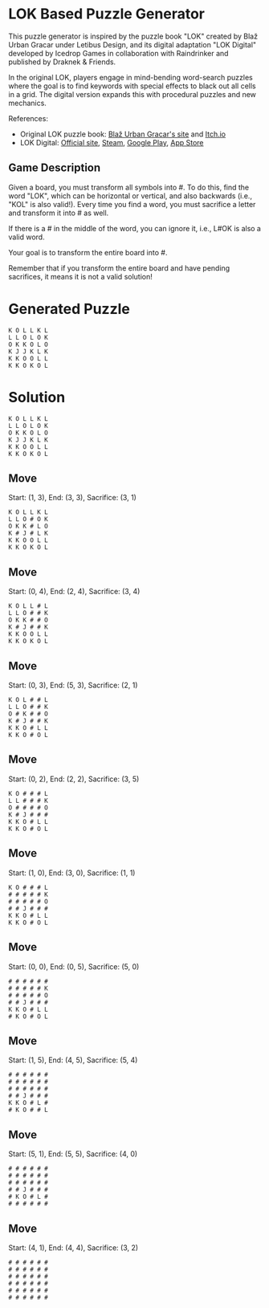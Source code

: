 # LOK Based Puzzle Generator

This puzzle generator is inspired by the puzzle book "LOK" created by Blaž Urban Gracar under Letibus Design, and its digital adaptation "LOK Digital" developed by Icedrop Games in collaboration with Raindrinker and published by Draknek & Friends.

In the original LOK, players engage in mind-bending word-search puzzles where the goal is to find keywords with special effects to black out all cells in a grid. The digital version expands this with procedural puzzles and new mechanics.

References:
- Original LOK puzzle book: [Blaž Urban Gracar's site](https://www.blazgracar.com/lok) and [Itch.io](https://letibus.itch.io/lok)
- LOK Digital: [Official site](https://lok-digital.com/), [Steam](https://store.steampowered.com/app/2207440/LOK_Digital/), [Google Play](https://play.google.com/store/apps/details?id=com.IcedropGames.LOK), [App Store](https://apps.apple.com/us/app/lok-digital/id6476513210)

## Game Description

Given a board, you must transform all symbols into #. To do this, find the word "LOK", which can be horizontal or vertical, and also backwards (i.e., "KOL" is also valid!). Every time you find a word, you must sacrifice a letter and transform it into # as well.

If there is a # in the middle of the word, you can ignore it, i.e., L#OK is also a valid word.

Your goal is to transform the entire board into #.

Remember that if you transform the entire board and have pending sacrifices, it means it is not a valid solution!

# Generated Puzzle

```
K O L L K L
L L O L O K
O K K O L O
K J J K L K
K K O O L L
K K O K O L
```

# Solution

```
K O L L K L
L L O L O K
O K K O L O
K J J K L K
K K O O L L
K K O K O L
```

## Move

Start: (1, 3), End: (3, 3), Sacrifice: (3, 1)

```
K O L L K L
L L O # O K
O K K # L O
K # J # L K
K K O O L L
K K O K O L
```

## Move

Start: (0, 4), End: (2, 4), Sacrifice: (3, 4)

```
K O L L # L
L L O # # K
O K K # # O
K # J # # K
K K O O L L
K K O K O L
```

## Move

Start: (0, 3), End: (5, 3), Sacrifice: (2, 1)

```
K O L # # L
L L O # # K
O # K # # O
K # J # # K
K K O # L L
K K O # O L
```

## Move

Start: (0, 2), End: (2, 2), Sacrifice: (3, 5)

```
K O # # # L
L L # # # K
O # # # # O
K # J # # #
K K O # L L
K K O # O L
```

## Move

Start: (1, 0), End: (3, 0), Sacrifice: (1, 1)

```
K O # # # L
# # # # # K
# # # # # O
# # J # # #
K K O # L L
K K O # O L
```

## Move

Start: (0, 0), End: (0, 5), Sacrifice: (5, 0)

```
# # # # # #
# # # # # K
# # # # # O
# # J # # #
K K O # L L
# K O # O L
```

## Move

Start: (1, 5), End: (4, 5), Sacrifice: (5, 4)

```
# # # # # #
# # # # # #
# # # # # #
# # J # # #
K K O # L #
# K O # # L
```

## Move

Start: (5, 1), End: (5, 5), Sacrifice: (4, 0)

```
# # # # # #
# # # # # #
# # # # # #
# # J # # #
# K O # L #
# # # # # #
```

## Move

Start: (4, 1), End: (4, 4), Sacrifice: (3, 2)

```
# # # # # #
# # # # # #
# # # # # #
# # # # # #
# # # # # #
# # # # # #
```

